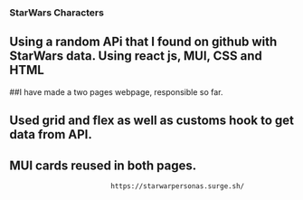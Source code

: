 ### StarWars Characters 


## Using a random APi that I found on github with StarWars data.  Using **react js, MUI, CSS and HTML**
##I have made a two pages webpage, responsible so far. 
## Used grid and flex as well as customs hook to get data from API.  
## MUI cards reused in both pages. 




                             https://starwarpersonas.surge.sh/
